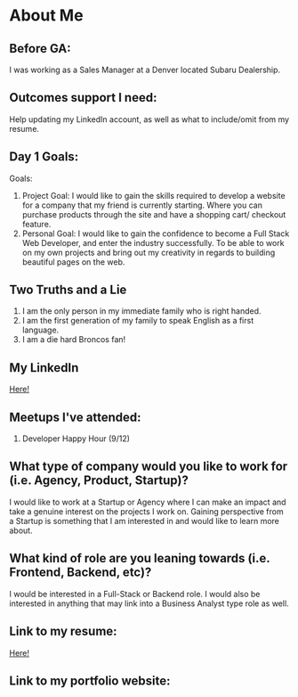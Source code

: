# About Me

## Before GA:
I was working as a Sales Manager at a Denver located Subaru Dealership.

## Outcomes support I need:
Help updating my LinkedIn account, as well as what to include/omit from my resume.

## Day 1 Goals:
Goals:
1. Project Goal:
	I would like to gain the skills required to develop a website for a company that my friend is currently starting. Where you can purchase products through the site and have a shopping cart/ checkout feature.
2. Personal Goal:
	I would like to gain the confidence to become a Full Stack Web Developer, and enter the industry successfully. To be able to work on my own projects and bring out my creativity in regards to building beautiful pages on the web.

## Two Truths and a Lie
1. I am the only person in my immediate family who is right handed.
2. I am the first generation of my family to speak English as a first language.
3. I am a die hard Broncos fan!

## My LinkedIn
[Here!](https://www.linkedin.com/in/jared-pleva-9a357090/)

## Meetups I've attended:
1. Developer Happy Hour (9/12)

## What type of company would you like to work for (i.e. Agency, Product, Startup)?
I would like to work at a Startup or Agency where I can make an impact and take a genuine interest on the projects I work on. Gaining perspective from a Startup is something that I am interested in and would like to learn more about.

## What kind of role are you leaning towards (i.e. Frontend, Backend, etc)?
I would be interested in a Full-Stack or Backend role. I would also be interested in anything that may link into a Business Analyst type role as well. 

## Link to my resume: 
[Here!](https://drive.google.com/file/d/0B1zoU_Wj7Qi3QTJaZmdFQkpqSkU/view?usp=sharing)

## Link to my portfolio website: 

